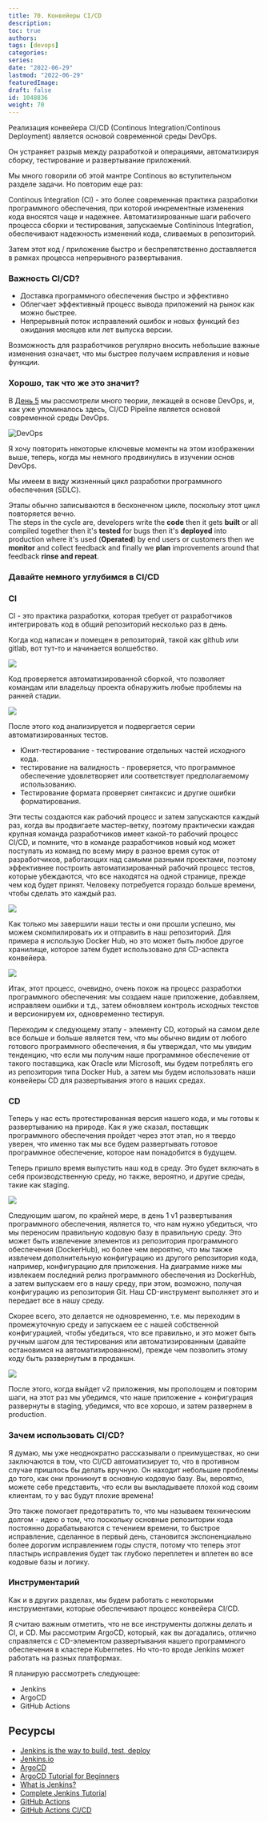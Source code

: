 ```yaml
---
title: 70. Конвейеры CI/CD
description: 
toc: true
authors:
tags: [devops]
categories:
series: 
date: "2022-06-29"
lastmod: "2022-06-29"
featuredImage:
draft: false
id: 1048836
weight: 70
---
```


Реализация конвейера CI/CD (Continous Integration/Continous Deployment) является основой современной среды DevOps. 

Он устраняет разрыв между разработкой и операциями, автоматизируя сборку, тестирование и развертывание приложений. 

Мы много говорили об этой мантре Continous во вступительном разделе задачи. Но повторим еще раз: 

Continous Integration (CI) - это более современная практика разработки программного обеспечения, при которой инкрементные изменения кода вносятся чаще и надежнее. Автоматизированные шаги рабочего процесса сборки и тестирования, запускаемые Contininous Integration, обеспечивают надежность изменений кода, сливаемых в репозиторий. 

Затем этот код / приложение быстро и беспрепятственно доставляется в рамках процесса непрерывного развертывания.
### Важность CI/CD?

- Доставка программного обеспечения быстро и эффективно
- Облегчает эффективный процесс вывода приложений на рынок как можно быстрее.
- Непрерывный поток исправлений ошибок и новых функций без ожидания месяцев или лет выпуска версии.

Возможность для разработчиков регулярно вносить небольшие важные изменения означает, что мы быстрее получаем исправления и новые функции.


### Хорошо, так что же это значит? 

В [День 5](../day5) мы рассмотрели много теории, лежащей в основе DevOps, и, как уже упоминалось здесь, CI/CD Pipeline является основой современной среды DevOps. 

![DevOps](../images/Day5_DevOps8.png?v1)

Я хочу повторить некоторые ключевые моменты на этом изображении выше, теперь, когда мы немного продвинулись в изучении основ DevOps. 

Мы имеем в виду жизненный цикл разработки программного обеспечения (SDLC). 

Этапы обычно записываются в бесконечном цикле, поскольку этот цикл повторяется вечно.  
The steps in the cycle are, developers write the **code** then it gets **built** or all compiled together then it's **tested** for bugs then it's **deployed** into production where it's used (**Operated**) by end users or customers then we **monitor** and collect feedback and finally we **plan** improvements around that feedback **rinse and repeat**. 

### Давайте немного углубимся в CI/CD

### CI

CI - это практика разработки, которая требует от разработчиков интегрировать код в общий репозиторий несколько раз в день.  

Когда код написан и помещен в репозиторий, такой как github или gitlab, вот тут-то и начинается волшебство. 

![](../images/Day70_CICD1.png?v1)

Код проверяется автоматизированной сборкой, что позволяет командам или владельцу проекта обнаружить любые проблемы на ранней стадии.

![](../images/Day70_CICD2.png?v1)

После этого код анализируется и подвергается серии автоматизированных тестов. 

- Юнит-тестирование - тестирование отдельных частей исходного кода. 
- тестирование на валидность - проверяется, что программное обеспечение удовлетворяет или соответствует предполагаемому использованию.
- Тестирование формата проверяет синтаксис и другие ошибки форматирования. 
  
Эти тесты создаются как рабочий процесс и затем запускаются каждый раз, когда вы продвигаете мастер-ветку, поэтому практически каждая крупная команда разработчиков имеет какой-то рабочий процесс CI/CD, и помните, что в команде разработчиков новый код может поступать из команд по всему миру в разное время суток от разработчиков, работающих над самыми разными проектами, поэтому эффективнее построить автоматизированный рабочий процесс тестов, которые убеждаются, что все находятся на одной странице, прежде чем код будет принят. Человеку потребуется гораздо больше времени, чтобы сделать это каждый раз. 

![](../images/Day70_CICD3.png?v1)

Как только мы завершили наши тесты и они прошли успешно, мы можем скомпилировать их и отправить в наш репозиторий. Для примера я использую Docker Hub, но это может быть любое другое хранилище, которое затем будет использовано для CD-аспекта конвейера. 

![](../images/Day70_CICD4.png?v1)

Итак, этот процесс, очевидно, очень похож на процесс разработки программного обеспечения: мы создаем наше приложение, добавляем, исправляем ошибки и т.д., затем обновляем контроль исходных текстов и версионируем их, одновременно тестируя. 

Переходим к следующему этапу - элементу CD, который на самом деле все больше и больше является тем, что мы обычно видим от любого готового программного обеспечения, я бы утверждал, что мы увидим тенденцию, что если мы получим наше программное обеспечение от такого поставщика, как Oracle или Microsoft, мы будем потреблять его из репозитория типа Docker Hub, а затем мы будем использовать наши конвейеры CD для развертывания этого в наших средах. 

### CD 

Теперь у нас есть протестированная версия нашего кода, и мы готовы к развертыванию на природе. Как я уже сказал, поставщик программного обеспечения пройдет через этот этап, но я твердо уверен, что именно так мы все будем развертывать готовое программное обеспечение, которое нам понадобится в будущем. 

Теперь пришло время выпустить наш код в среду. Это будет включать в себя производственную среду, но также, вероятно, и другие среды, такие как staging. 

![](../images/Day70_CICD5.png?v1)

Следующим шагом, по крайней мере, в день 1 v1 развертывания программного обеспечения, является то, что нам нужно убедиться, что мы переносим правильную кодовую базу в правильную среду. Это может быть извлечение элементов из репозитория программного обеспечения (DockerHub), но более чем вероятно, что мы также извлечем дополнительную конфигурацию из другого репозитория кода, например, конфигурацию для приложения. На диаграмме ниже мы извлекаем последний релиз программного обеспечения из DockerHub, а затем выпускаем его в нашу среду, при этом, возможно, получая конфигурацию из репозитория Git. Наш CD-инструмент выполняет это и передает все в нашу среду. 

Скорее всего, это делается не одновременно, т.е. мы переходим в промежуточную среду и запускаем ее с нашей собственной конфигурацией, чтобы убедиться, что все правильно, и это может быть ручным шагом для тестирования или автоматизированным (давайте остановимся на автоматизированном), прежде чем позволить этому коду быть развернутым в продакшн. 

![](../images/Day70_CICD6.png?v1)

После этого, когда выйдет v2 приложения, мы прополощем и повторим шаги, на этот раз мы убедимся, что наше приложение + конфигурация развернуты в staging, убедимся, что все хорошо, и затем развернем в production.


### Зачем использовать CI/CD? 

Я думаю, мы уже неоднократно рассказывали о преимуществах, но они заключаются в том, что CI/CD автоматизирует то, что в противном случае пришлось бы делать вручную. Он находит небольшие проблемы до того, как они проникнут в основную кодовую базу. Вы, вероятно, можете себе представить, что если вы выкладываете плохой код своим клиентам, то у вас будут плохие времена! 

Это также помогает предотвратить то, что мы называем техническим долгом - идею о том, что поскольку основные репозитории кода постоянно дорабатываются с течением времени, то быстрое исправление, сделанное в первый день, становится экспоненциально более дорогим исправлением годы спустя, потому что теперь этот пластырь исправления будет так глубоко переплетен и вплетен во все кодовые базы и логику. 

### Инструментарий

Как и в других разделах, мы будем работать с некоторыми инструментами, которые обеспечивают процесс конвейера CI/CD. 

Я считаю важным отметить, что не все инструменты должны делать и CI, и CD. Мы рассмотрим ArgoCD, который, как вы догадались, отлично справляется с CD-элементом развертывания нашего программного обеспечения в кластере Kubernetes. Но что-то вроде Jenkins может работать на разных платформах. 

Я планирую рассмотреть следующее: 

- Jenkins 
- ArgoCD 
- GitHub Actions

## Ресурсы

- [Jenkins is the way to build, test, deploy](https://youtu.be/_MXtbjwsz3A)
- [Jenkins.io](https://www.jenkins.io/)
- [ArgoCD](https://argo-cd.readthedocs.io/en/stable/)
- [ArgoCD Tutorial for Beginners](https://www.youtube.com/watch?v=MeU5_k9ssrs)
- [What is Jenkins?](https://www.youtube.com/watch?v=LFDrDnKPOTg)
- [Complete Jenkins Tutorial](https://www.youtube.com/watch?v=nCKxl7Q_20I&t=3s)
- [GitHub Actions](https://www.youtube.com/watch?v=R8_veQiYBjI)
- [GitHub Actions CI/CD](https://www.youtube.com/watch?v=mFFXuXjVgkU)

